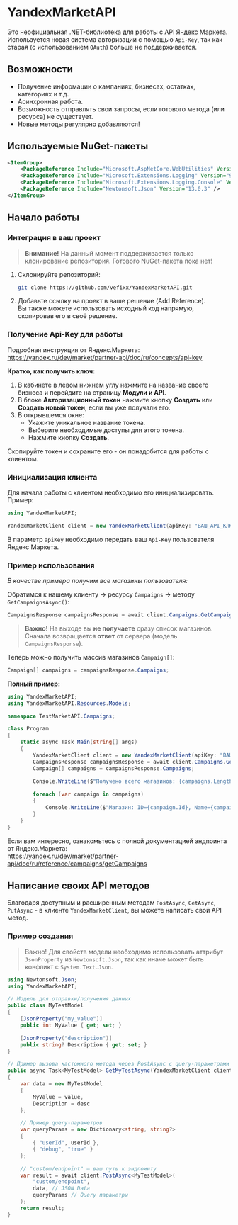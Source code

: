 # YandexMarketAPI

Это неофициальная .NET-библиотека для работы с API Яндекс Маркета. Используется новая система авторизации с помощью `Api-Key`, так как старая (с использованием `OAuth`) больше не поддерживается.

## Возможности

- Получение информации о кампаниях, бизнесах, остатках, категориях и т.д.
- Асинхронная работа.
- Возможность отправлять свои запросы, если готового метода (или ресурса) не существует.
- Новые методы регулярно добавляются!

## Используемые NuGet-пакеты
```xml
<ItemGroup>
    <PackageReference Include="Microsoft.AspNetCore.WebUtilities" Version="9.0.7" />
    <PackageReference Include="Microsoft.Extensions.Logging" Version="9.0.7" />
    <PackageReference Include="Microsoft.Extensions.Logging.Console" Version="9.0.7" />
    <PackageReference Include="Newtonsoft.Json" Version="13.0.3" />
</ItemGroup>
```

## Начало работы

### Интеграция в ваш проект
> **Внимание!** На данный момент поддерживается только клонирование репозитория. Готового NuGet-пакета пока нет!

1. Склонируйте репозиторий:
   ```sh
   git clone https://github.com/vefixx/YandexMarketAPI.git
   ```

2. Добавьте ссылку на проект в ваше решение (Add Reference).  
   Вы также можете использовать исходный код напрямую, скопировав его в своё решение.

### Получение Api-Key для работы
Подробная инструкция от Яндекс.Маркета:  
https://yandex.ru/dev/market/partner-api/doc/ru/concepts/api-key

**Кратко, как получить ключ:**
1. В кабинете в левом нижнем углу нажмите на название своего бизнеса и перейдите на страницу **Модули и API**.
2. В блоке **Авторизационный токен** нажмите кнопку **Создать** или **Создать новый токен**, если вы уже получали его.
3. В открывшемся окне:
    - Укажите уникальное название токена.
    - Выберите необходимые доступы для этого токена.
    - Нажмите кнопку **Создать**.

Скопируйте токен и сохраните его - он понадобится для работы с клиентом.

### Инициализация клиента
Для начала работы с клиентом необходимо его инициализировать. Пример:

```csharp
using YandexMarketAPI;

YandexMarketClient client = new YandexMarketClient(apiKey: "ВАШ_API_КЛЮЧ");
```
В параметр `apiKey` необходимо передать ваш `Api-Key` пользователя Яндекс Маркета.

### Пример использования
*В качестве примера получим все магазины пользователя:*

Обратимся к нашему клиенту -> ресурсу `Campaigns` -> методу `GetCampaignsAsync()`:

```csharp
CampaignsResponse campaignsResponse = await client.Campaigns.GetCampaignsAsync();
```
> **Важно!** На выходе вы **не получаете** сразу список магазинов. Сначала возвращается **ответ** от сервера (модель `CampaignsResponse`).

Теперь можно получить массив магазинов `Campaign[]`:

```csharp
Campaign[] campaigns = campaignsResponse.Campaigns;
```

**Полный пример:**
```csharp
using YandexMarketAPI;
using YandexMarketAPI.Resources.Models;

namespace TestMarketAPI.Campaigns;

class Program
{
    static async Task Main(string[] args)
    {
        YandexMarketClient client = new YandexMarketClient(apiKey: "ВАШ_API_КЛЮЧ");
        CampaignsResponse campaignsResponse = await client.Campaigns.GetCampaignsAsync();
        Campaign[] campaigns = campaignsResponse.Campaigns;
        
        Console.WriteLine($"Получено всего магазинов: {campaigns.Length}");

        foreach (var campaign in campaigns)
        {
            Console.WriteLine($"Магазин: ID={campaign.Id}, Name={campaign.Business.Name}");
        }
    }
}
```

Если вам интересно, ознакомьтесь с полной документацией эндпоинта от Яндекс.Маркета:  
https://yandex.ru/dev/market/partner-api/doc/ru/reference/campaigns/getCampaigns

## Написание своих API методов
Благодаря доступным и расширенным методам `PostAsync`, `GetAsync`, `PutAsync` - в клиенте `YandexMarketClient`, вы можете написать свой API метод.

### Пример создания
> Важно! Для свойств модели необходимо использовать аттрибут `JsonProperty` из `Newtonsoft.Json`, так как иначе может быть конфликт с `System.Text.Json`.

```csharp
using Newtonsoft.Json;
using YandexMarketAPI;

// Модель для отправки/получения данных
public class MyTestModel
{
    [JsonProperty("my_value")]
    public int MyValue { get; set; }

    [JsonProperty("description")]
    public string? Description { get; set; }
}

// Пример вызова кастомного метода через PostAsync с query-параметрами
public async Task<MyTestModel> GetMyTestAsync(YandexMarketClient client, int value, string? desc, string userId)
{
    var data = new MyTestModel
    {
        MyValue = value,
        Description = desc
    };

    // Пример query-параметров
    var queryParams = new Dictionary<string, string?>
    {
        { "userId", userId },
        { "debug", "true" }
    };

    // "custom/endpoint" — ваш путь к эндпоинту
    var result = await client.PostAsync<MyTestModel>(
        "custom/endpoint",
        data, // JSON Data
        queryParams // Query параметры
    );
    return result;
}
```
